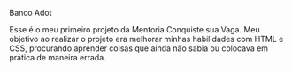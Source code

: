 Banco Adot

Esse é o meu primeiro projeto da Mentoria Conquiste sua Vaga.
Meu objetivo ao realizar o projeto era melhorar minhas habilidades com HTML e CSS, procurando aprender coisas que ainda não sabia ou colocava em prática de maneira errada.
